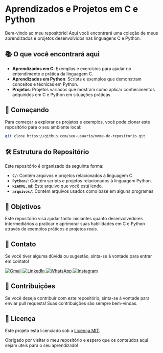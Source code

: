 # Aprendizados e Projetos em C e Python

Bem-vindo ao meu repositório! Aqui você encontrará uma coleção de meus aprendizados e projetos desenvolvidos nas linguagens C e Python.

## 📚 O que você encontrará aqui

- **Aprendizados em C**: Exemplos e exercícios para ajudar no entendimento e prática da linguagem C.
- **Aprendizados em Python**: Scripts e exemplos que demonstram conceitos e técnicas em Python.
- **Projetos**: Projetos variados que mostram como aplicar conhecimentos adquiridos em C e Python em situações práticas.

## 🚀 Começando

Para começar a explorar os projetos e exemplos, você pode clonar este repositório para o seu ambiente local:

```bash
git clone https://github.com/seu-usuario/nome-do-repositorio.git
```

## 🛠️ Estrutura do Repositório

Este repositório é organizado da seguinte forma:

- **`C/`**: Contém arquivos e projetos relacionados à linguagem C.
- **`Python/`**: Contém scripts e projetos relacionados à linguagem Python.
- **`README.md`**: Este arquivo que você está lendo.
- **`arquivos/`**: Contém arquivos usados como base em alguns programas

## 🎯 Objetivos

Este repositório visa ajudar tanto iniciantes quanto desenvolvedores intermediários a praticar e aprimorar suas habilidades em C e Python através de exemplos práticos e projetos reais.

## 💬 Contato

Se você tiver alguma dúvida ou sugestão, sinta-se à vontade para entrar em contato!

<p align="left">
  <a href="mailto:pablocaballero07@gmail.com" title="Gmail">
    <img src="https://img.shields.io/badge/-Gmail-FF0000?style=flat-square&labelColor=FF0000&logo=gmail&logoColor=white" alt="Gmail"/>
  </a>
  <a href="https://www.linkedin.com/in/pabl0maciel" title="LinkedIn">
    <img src="https://img.shields.io/badge/-Linkedin-0e76a8?style=flat-square&logo=Linkedin&logoColor=white" alt="LinkedIn"/>
  </a>
  <a href="https://wa.me/11963934212" title="WhatsApp">
    <img src="https://img.shields.io/badge/-WhatsApp-25d366?style=flat-square&labelColor=25d366&logo=whatsapp&logoColor=white" alt="WhatsApp"/>
  </a>
  <a href="https://www.instagram.com/pabl0maciel" title="Instagram">
    <img src="https://img.shields.io/badge/-Instagram-DF0174?style=flat-square&labelColor=DF0174&logo=instagram&logoColor=white" alt="Instagram"/>
  </a>
</p>

## 🤝 Contribuições

Se você deseja contribuir com este repositório, sinta-se à vontade para enviar pull requests! Suas contribuições são sempre bem-vindas.

## 📜 Licença

Este projeto está licenciado sob a [Licença MIT](LICENSE).

Obrigado por visitar o meu repositório e espero que os conteúdos aqui sejam úteis para o seu aprendizado!
